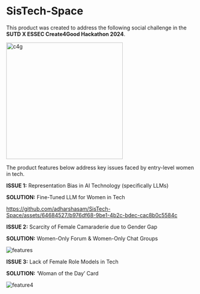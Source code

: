 # SisTech-Space

This product was created to address the following social challenge in the **SUTD X ESSEC Create4Good Hackathon 2024**.

<img width="311" alt="c4g" src="https://github.com/adharshasam/SisTech-Space/assets/64684527/1638f60a-9813-4949-b1a9-4548d1040357">

The product features below address key issues faced by entry-level women in tech.

**ISSUE 1:** Representation Bias in AI Technology (specifically LLMs)

**SOLUTION:** Fine-Tuned LLM for Women in Tech

https://github.com/adharshasam/SisTech-Space/assets/64684527/b976df68-9be1-4b2c-bdec-cac8b0c5584c

**ISSUE 2:** Scarcity of Female Camaraderie due to Gender Gap

**SOLUTION:** Women-Only Forum & Women-Only Chat Groups

![features](https://github.com/adharshasam/SisTech-Space/assets/64684527/822609cd-84e8-4b8f-b762-103af9cbcc00)

**ISSUE 3:** Lack of Female Role Models in Tech

**SOLUTION:** ‘Woman of the Day’ Card

![feature4](https://github.com/adharshasam/SisTech-Space/assets/64684527/438811c4-ab29-47ae-8c40-da9a67e8c335)
